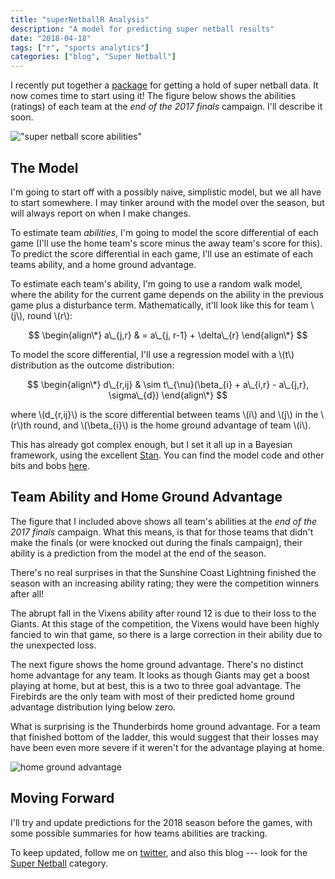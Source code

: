 ```yaml
---
title: "superNetballR Analysis"
description: "A model for predicting super netball results"
date: "2018-04-18"
tags: ["r", "sports analytics"]
categories: ["blog", "Super Netball"]
---
```


<!-- Time-stamp: <2018-04-22 19:21:58 (slane)> -->



I recently put together a [package](https://stevelane.github.io/superNetballR/) for getting a hold of super netball data. It now comes time to start using it! The figure below shows the abilities (ratings) of each team at the _end of the 2017 finals_ campaign. I'll describe it soon.

!["super netball score abilities"](/sn-assets/intro-2018/abilities.png)

## The Model

I'm going to start off with a possibly naive, simplistic model, but we all have to start somewhere. I may tinker around with the model over the season, but will always report on when I make changes.

To estimate team *abilities*, I'm going to model the score differential of each game (I'll use the home team's score minus the away team's score for this). To predict the score differential in each game, I'll use an estimate of each teams ability, and a home ground advantage.

To estimate each team's ability, I'm going to use a random walk model, where the ability for the current game depends on the ability in the previous game plus a disturbance term. Mathematically, it'll look like this for team \\(j\\), round \\(r\\):

$$
\begin{align\*}
a\_{j,r} & = a\_{j, r-1} + \delta\_{r}
\end{align\*}
$$

To model the score differential, I'll use a regression model with a \\(t\\) distribution as the outcome distribution:

$$
\begin{align\*}
d\_{r,ij} & \sim t\_{\nu}(\beta_{i} + a\_{i,r} - a\_{j,r}, \sigma\_{d})
\end{align\*}
$$

where \\(d\_{r,ij}\\) is the score differential between teams \\(i\\) and \\(j\\) in the \\(r\\)th round, and \\(\beta\_{i}\\) is the home ground advantage of team \\(i\\).

This has already got complex enough, but I set it all up in a Bayesian framework, using the excellent [Stan](http://mc-stan.org/). You can find the model code and other bits and bobs [here](https://github.com/SteveLane/sn-team-abilities/blob/master/stan/basic-model.stan).

## Team Ability and Home Ground Advantage

The figure that I included above shows all team's abilities at the _end of the 2017 finals_ campaign. What this means, is that for those teams that didn't make the finals (or were knocked out during the finals campaign), their ability is a prediction from the model at the end of the season.

There's no real surprises in that the Sunshine Coast Lightning finished the season with an increasing ability rating; they were the competition winners after all!

The abrupt fall in the Vixens ability after round 12 is due to their loss to the Giants. At this stage of the competition, the Vixens would have been highly fancied to win that game, so there is a large correction in their ability due to the unexpected loss.

The next figure shows the home ground advantage. There's no distinct home advantage for any team. It looks as though Giants may get a boost playing at home, but at best, this is a two to three goal advantage. The Firebirds are the only team with most of their predicted home ground advantage distribution lying below zero.

What is surprising is the Thunderbirds home ground advantage. For a team that finished bottom of the ladder, this would suggest that their losses may have been even more severe if it weren't for the advantage playing at home.

![home ground advantage](/sn-assets/intro-2018/hga.png)

## Moving Forward

I'll try and update predictions for the 2018 season before the games, with some possible summaries for how teams abilities are tracking.

To keep updated, follow me on [twitter](https://twitter.com/stephenelane), and also this blog --- look for the [Super Netball](/super-netball/) category.

<script type="text/javascript" src="https://cdnjs.cloudflare.com/ajax/libs/mathjax/2.7.1/MathJax.js?config=TeX-AMS-MML_HTMLorMML">
</script>

<script type="text/x-mathjax-config">

  MathJax.Hub.Config({
  jax: ["input/TeX","output/HTML-CSS"],
  inlineMath: [['$','$'], ['\\(','\\)']],
  displayAlign: "left",
  TeX: { equationNumbers: { autoNumber: "AMS" } }
  });
  
</script>
